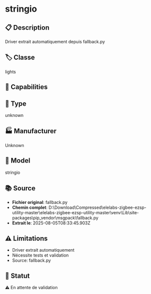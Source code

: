 # stringio

## 📋 Description
Driver extrait automatiquement depuis fallback.py

## 🏷️ Classe
lights

## 🔧 Capabilities


## 📡 Type
unknown

## 🏭 Manufacturer
Unknown

## 📱 Model
stringio

## 📚 Source
- **Fichier original**: fallback.py
- **Chemin complet**: D:\Download\Compressed\elelabs-zigbee-ezsp-utility-master\elelabs-zigbee-ezsp-utility-master\venv\Lib\site-packages\pip\_vendor\msgpack\fallback.py
- **Extrait le**: 2025-08-05T08:33:45.903Z

## ⚠️ Limitations
- Driver extrait automatiquement
- Nécessite tests et validation
- Source: fallback.py

## 🚀 Statut
⚠️ En attente de validation
